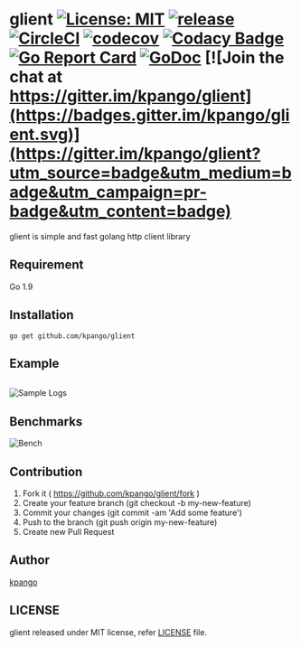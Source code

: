 # glient [![License: MIT](https://img.shields.io/badge/License-MIT-blue.svg)](https://opensource.org/licenses/MIT) [![release](https://img.shields.io/github/release/kpango/glient.svg)](https://github.com/kpango/glient/releases/latest) [![CircleCI](https://circleci.com/gh/kpango/glient.svg?style=shield)](https://circleci.com/gh/kpango/glient) [![codecov](https://codecov.io/gh/kpango/glient/branch/master/graph/badge.svg)](https://codecov.io/gh/kpango/glient) [![Codacy Badge](https://api.codacy.com/project/badge/Grade/a6e544eee7bc49e08a000bb10ba3deed)](https://www.codacy.com/app/i.can.feel.gravity/glient?utm_source=github.com&amp;utm_medium=referral&amp;utm_content=kpango/glient&amp;utm_campaign=Badge_Grade) [![Go Report Card](https://goreportcard.com/badge/github.com/kpango/glient)](https://goreportcard.com/report/github.com/kpango/glient) [![GoDoc](http://godoc.org/github.com/kpango/glient?status.svg)](http://godoc.org/github.com/kpango/glient) [![Join the chat at https://gitter.im/kpango/glient](https://badges.gitter.im/kpango/glient.svg)](https://gitter.im/kpango/glient?utm_source=badge&utm_medium=badge&utm_campaign=pr-badge&utm_content=badge)

glient is simple and fast golang http client library 

## Requirement
Go 1.9

## Installation
```shell
go get github.com/kpango/glient
```

## Example
```go
```

![Sample Logs](https://github.com/kpango/glient/raw/master/images/sample.png)

## Benchmarks

![Bench](https://github.com/kpango/glient/raw/master/images/bench.png)

## Contribution
1. Fork it ( https://github.com/kpango/glient/fork )
2. Create your feature branch (git checkout -b my-new-feature)
3. Commit your changes (git commit -am 'Add some feature')
4. Push to the branch (git push origin my-new-feature)
5. Create new Pull Request

## Author
[kpango](https://github.com/kpango)

## LICENSE
glient released under MIT license, refer [LICENSE](https://github.com/kpango/glient/blob/master/LICENSE) file.
